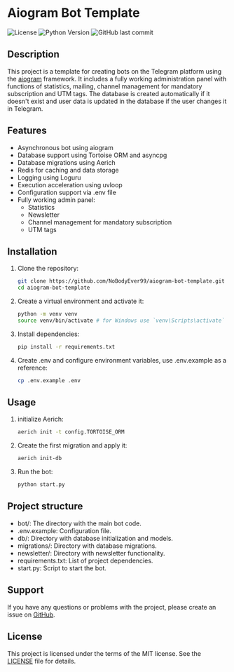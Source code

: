 # Aiogram Bot Template

![License](https://img.shields.io/github/license/NoBodyEver99/aiogram-bot-template)
![Python Version](https://img.shields.io/badge/python-3.10%2B-blue)
![GitHub last commit](https://img.shields.io/github/last-commit/NoBodyEver99/aiogram-bot-template)

## Description

This project is a template for creating bots on the Telegram platform using the [aiogram](https://github.com/aiogram/aiogram) framework. It includes a fully working administration panel with functions of statistics, mailing, channel management for mandatory subscription and UTM tags. The database is created automatically if it doesn't exist and user data is updated in the database if the user changes it in Telegram.

## Features

- Asynchronous bot using aiogram
- Database support using Tortoise ORM and asyncpg
- Database migrations using Aerich
- Redis for caching and data storage
- Logging using Loguru
- Execution acceleration using uvloop
- Configuration support via .env file
- Fully working admin panel:
  - Statistics
  - Newsletter
  - Channel management for mandatory subscription
  - UTM tags

## Installation

1. Clone the repository:

   ```bash
   git clone https://github.com/NoBodyEver99/aiogram-bot-template.git
   cd aiogram-bot-template
   ```

2. Create a virtual environment and activate it:
   ```bash
   python -m venv venv
   source venv/bin/activate # for Windows use `venv\Scripts\activate`
   ```

3. Install dependencies:
   ```bash
   pip install -r requirements.txt
   ```
4. Create .env and configure environment variables, use .env.example as a reference:
   ```bash
   cp .env.example .env
   ```

## Usage

1. initialize Aerich:
   ```bash
   aerich init -t config.TORTOISE_ORM
   ```
2. Create the first migration and apply it:
   ```bash
   aerich init-db
   ```

3. Run the bot:
   ```bash
   python start.py
   ```

## Project structure

- bot/: The directory with the main bot code.
- .env.example: Configuration file.
- db/: Directory with database initialization and models.
- migrations/: Directory with database migrations.
- newsletter/: Directory with newsletter functionality.
- requirements.txt: List of project dependencies.
- start.py: Script to start the bot.

## Support

If you have any questions or problems with the project, please create an issue on [GitHub](https://github.com/NoBodyEver99/aiogram-bot-template/issues).

## License

This project is licensed under the terms of the MIT license. See the [LICENSE](./LICENSE) file for details.
